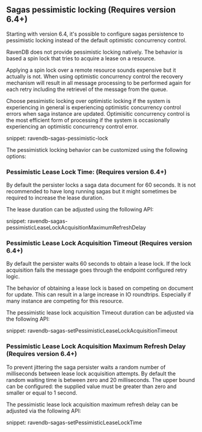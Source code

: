## Sagas pessimistic locking  (Requires version 6.4+)

Starting with version 6.4, it's possible to configure sagas persistence to pessimistic locking instead of the default optimistic concurrency control.

RavenDB does not provide pessimistic locking natively. The behavior is based a spin lock that tries to acquire a lease on a resource.

Applying a spin lock over a remote resource sounds expensive but it actually is not. When using optimistic concurrency control the recovery mechanism will result in all message processing to be performed again for each retry including the retrievel of the message from the queue.

Choose pessimistic locking over optimistic locking if the system is experiencing in general is experiencing optimistic concurrency control errors when saga instance are updated. Optimisitic concurrency control is the most efficient form of processing if the system is occasionally experiencing an optimistic concurrency control error.

snippet: ravendb-sagas-pessimistic-lock

The pessimistick locking behavior can be customized using the following options:

### Pessimistic Lease Lock Time: (Requires version 6.4+)

By default the persister locks a saga data document for 60 seconds. It is not recommended to have long running sagas but it might sometimes be required to increase the lease duration.

The lease duration can be adjusted using the following API:

snippet: ravendb-sagas-pessimisticLeaseLockAcquisitionMaximumRefreshDelay

### Pessimistic Lease Lock Acquisition Timeout (Requires version 6.4+)

By default the persister waits 60 seconds to obtain a lease lock. If the lock acquisition fails the message goes through the endpoint configured retry logic.

The behavior of obtaining a lease lock is based on competing on document for update. This can result in a large increase in IO roundtrips. Especially if many instance are competing for this resource.

The pessimistic lease lock acquisition Timeout duration can be adjusted via the following API:

snippet: ravendb-sagas-setPessimisticLeaseLockAcquisitionTimeout

### Pessimistic Lease Lock Acquisition Maximum Refresh Delay (Requires version 6.4+)

To prevent jittering the saga persister waits a random number of milliseconds between lease lock acquisition attempts. By default the random waiting time is between zero and 20 milliseconds. The upper bound can be configured: the supplied value must be greater than zero and smaller or equal to 1 second.

The pessimistic lease lock acquisition maximum refresh delay can be adjusted via the following API:

snippet: ravendb-sagas-setPessimisticLeaseLockTime
